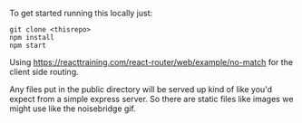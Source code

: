 To get started running this locally just:

    git clone <thisrepo>
    npm install
    npm start

Using https://reacttraining.com/react-router/web/example/no-match for the client side routing.

Any files put in the public directory will be served up kind of like you'd expect from a simple express server. So there are static files like images we might use like the noisebridge gif.

